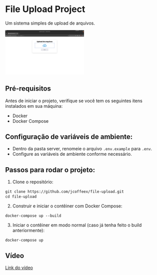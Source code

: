 # File Upload Project

Um sistema simples de upload de arquivos.

<img src="screenshot.png" alt="Imagem do projeto" width="50%"/>

## Pré-requisitos

Antes de iniciar o projeto, verifique se você tem os seguintes itens instalados em sua máquina:

- Docker
- Docker Compose

## Configuração de variáveis de ambiente:

- Dentro da pasta server, renomeie o arquivo `.env.example` para `.env`.
- Configure as variáveis de ambiente conforme necessário.

## Passos para rodar o projeto:

1. Clone o repositório:

```
git clone https://github.com/jcoffeex/file-upload.git
cd file-upload
```

2. Construir e iniciar o contêiner com Docker Compose:

```
docker-compose up --build
```

3. Iniciar o contêiner em modo normal (caso já tenha feito o build anteriormente):

```
docker-compose up
```

## Vídeo

<a href='https://fqvdbgearwiwcebrpbop.supabase.co/storage/v1/object/public/file/demonstration.mp4'>Link do vídeo<a/>
